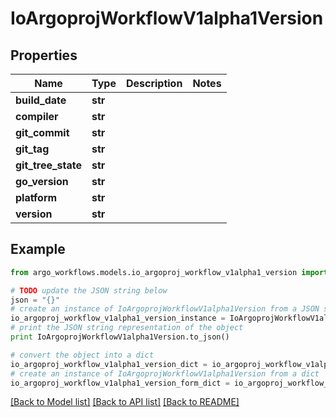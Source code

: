 # IoArgoprojWorkflowV1alpha1Version


## Properties

Name | Type | Description | Notes
------------ | ------------- | ------------- | -------------
**build_date** | **str** |  | 
**compiler** | **str** |  | 
**git_commit** | **str** |  | 
**git_tag** | **str** |  | 
**git_tree_state** | **str** |  | 
**go_version** | **str** |  | 
**platform** | **str** |  | 
**version** | **str** |  | 

## Example

```python
from argo_workflows.models.io_argoproj_workflow_v1alpha1_version import IoArgoprojWorkflowV1alpha1Version

# TODO update the JSON string below
json = "{}"
# create an instance of IoArgoprojWorkflowV1alpha1Version from a JSON string
io_argoproj_workflow_v1alpha1_version_instance = IoArgoprojWorkflowV1alpha1Version.from_json(json)
# print the JSON string representation of the object
print IoArgoprojWorkflowV1alpha1Version.to_json()

# convert the object into a dict
io_argoproj_workflow_v1alpha1_version_dict = io_argoproj_workflow_v1alpha1_version_instance.to_dict()
# create an instance of IoArgoprojWorkflowV1alpha1Version from a dict
io_argoproj_workflow_v1alpha1_version_form_dict = io_argoproj_workflow_v1alpha1_version.from_dict(io_argoproj_workflow_v1alpha1_version_dict)
```
[[Back to Model list]](../README.md#documentation-for-models) [[Back to API list]](../README.md#documentation-for-api-endpoints) [[Back to README]](../README.md)


